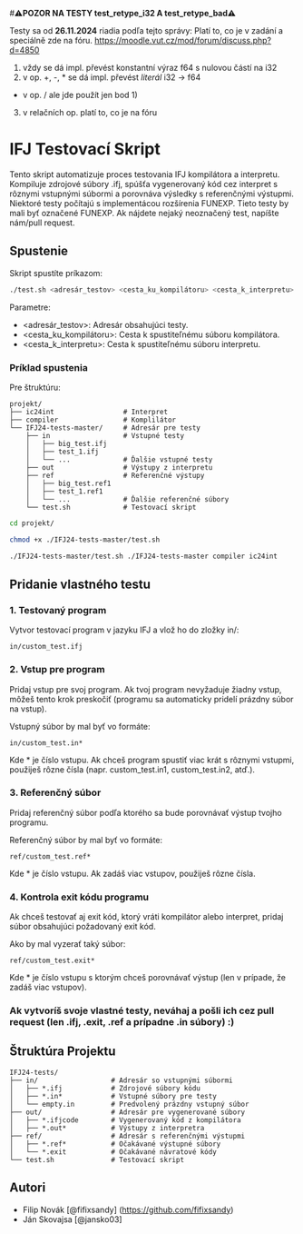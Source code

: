 #⚠️**POZOR NA TESTY test_retype_i32 A test_retype_bad**⚠️

Testy sa od **26.11.2024** riadia podľa tejto správy:
Platí to, co je v zadání a speciálně zde na fóru. https://moodle.vut.cz/mod/forum/discuss.php?d=4850
1. vždy se dá impl. převést konstantní výraz f64 s nulovou částí na i32
2. v op. +, -, * se dá impl. převést *literál* i32 -> f64
- v op. / ale jde použít jen bod 1)
3. v relačních op. platí to, co je na fóru


# IFJ Testovací Skript

Tento skript automatizuje proces testovania IFJ kompilátora a interpretu. Kompiluje zdrojové súbory .ifj, spúšťa vygenerovaný kód cez interpret s rôznymi vstupnými súbormi a porovnáva výsledky s referenčnými výstupmi.
Niektoré testy počítajú s implementácou rozšírenia FUNEXP. Tieto testy by mali byť označené FUNEXP. Ak nájdete nejaký neoznačený test, napíšte nám/pull request.





## Spustenie



Skript spustíte príkazom:

```bash
./test.sh <adresár_testov> <cesta_ku_kompilátoru> <cesta_k_interpretu>
```

Parametre:
- <adresár_testov>: Adresár obsahujúci testy. 
- <cesta_ku_kompilátoru>: Cesta k spustiteľnému súboru kompilátora.
- <cesta_k_interpretu>: Cesta k spustiteľnému súboru interpretu.

### Príklad spustenia

Pre štruktúru:

```
projekt/
├── ic24int                 # Interpret
├── compiler                # Komplilátor
└── IFJ24-tests-master/     # Adresár pre testy
    ├── in                  # Vstupné testy
    │   ├── big_test.ifj
    │   ├── test_1.ifj
    │   └── ...             # Ďalšie vstupné testy
    ├── out                 # Výstupy z interpretu
    ├── ref                 # Referenčné výstupy
    │   ├── big_test.ref1
    │   ├── test_1.ref1
    │   └── ...             # Ďalšie referenčné súbory
    └── test.sh             # Testovací skript
```

```bash
cd projekt/
```
```bash
chmod +x ./IFJ24-tests-master/test.sh
```
```bash
./IFJ24-tests-master/test.sh ./IFJ24-tests-master compiler ic24int
```
## Pridanie vlastného testu

### 1. Testovaný program
Vytvor testovací program v jazyku IFJ a vlož ho do zložky in/:

```
in/custom_test.ifj
```

### 2. Vstup pre program
Pridaj vstup pre svoj program. Ak tvoj program nevyžaduje žiadny vstup, môžeš tento krok preskočiť (programu sa automaticky pridelí prázdny súbor na vstup).

Vstupný súbor by mal byť vo formáte:
```
in/custom_test.in*
```
Kde * je číslo vstupu. Ak chceš program spustiť viac krát s rôznymi vstupmi, použiješ rôzne čísla (napr. custom_test.in1, custom_test.in2, atď.).

### 3. Referenčný súbor
Pridaj referenčný súbor podľa ktorého sa bude porovnávať výstup tvojho programu.

Referenčný súbor by mal byť vo formáte:
```
ref/custom_test.ref*
```
Kde * je číslo vstupu. Ak zadáš viac vstupov, použiješ rôzne čísla.

### 4. Kontrola exit kódu programu
Ak chceš testovať aj exit kód, ktorý vráti kompilátor alebo interpret, pridaj súbor obsahujúci požadovaný exit kód.

Ako by mal vyzerať taký súbor:
```
ref/custom_test.exit*
```
Kde * je číslo vstupu s ktorým chceš porovnávať výstup (len v prípade, že zadáš viac vstupov).
### Ak vytvoríš svoje vlastné testy, neváhaj a pošli ich cez pull request (len .ifj, .exit, .ref a prípadne .in súbory) :)
## Štruktúra Projektu


```
IFJ24-tests/
├── in/                  # Adresár so vstupnými súbormi
│   ├── *.ifj            # Zdrojové súbory kódu
│   ├── *.in*            # Vstupné súbory pre testy
│   └── empty.in         # Predvolený prázdny vstupný súbor
├── out/                 # Adresár pre vygenerované súbory
│   ├── *.ifjcode        # Vygenerovaný kód z kompilátora
│   ├── *.out*           # Výstupy z interpretra
├── ref/                 # Adresár s referenčnými výstupmi
│   ├── *.ref*           # Očakávané výstupné súbory
│   └── *.exit           # Očakávané návratové kódy
└── test.sh              # Testovací skript
```

## Autori

- Filip Novák [@fifixsandy] (https://github.com/fifixsandy)
- Ján Skovajsa [@jansko03]
